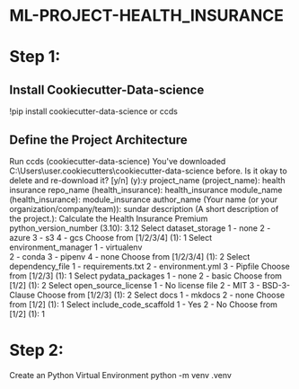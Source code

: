 # ML-PROJECT-HEALTH_INSURANCE
# Step 1:
## Install Cookiecutter-Data-science
!pip install cookiecutter-data-science or ccds
## Define the Project Architecture
Run ccds (cookiecutter-data-science)
You've downloaded C:\Users\user\.cookiecutters\cookiecutter-data-science before. Is it okay to delete and re-download it? [y/n] (y):y
project_name (project_name): health insurance
repo_name (health_insurance): health_insurance
module_name (health_insurance): module_insurance
author_name (Your name (or your organization/company/team)): sundar
description (A short description of the project.): Calculate the Health Insurance Premium
python_version_number (3.10): 3.12
Select dataset_storage
    1 - none
    2 - azure
    3 - s3
    4 - gcs
    Choose from [1/2/3/4] (1): 1
Select environment_manager
    1 - virtualenv        
    2 - conda
    3 - pipenv
    4 - none
    Choose from [1/2/3/4] (1): 2
Select dependency_file
    1 - requirements.txt
    2 - environment.yml
    3 - Pipfile
    Choose from [1/2/3] (1): 1
Select pydata_packages
    1 - none
    2 - basic
    Choose from [1/2] (1): 2
Select open_source_license
    1 - No license file
    2 - MIT
    3 - BSD-3-Clause
    Choose from [1/2/3] (1): 2
Select docs
    1 - mkdocs
    2 - none
    Choose from [1/2] (1): 1
Select include_code_scaffold
    1 - Yes
    2 - No
    Choose from [1/2] (1): 1

# Step 2:
  Create an Python Virtual Environment
  python -m venv .venv
